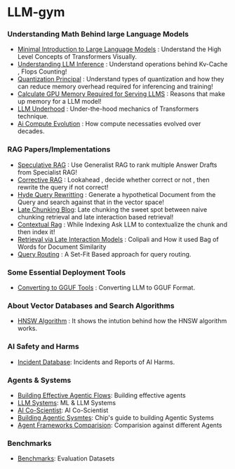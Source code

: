 # LLM-gym


### Understanding Math Behind large Language Models 
- [Minimal Introduction to Large Language Models](https://poloclub.github.io/transformer-explainer/) : Understand the High Level Concepts of Transformers Visually.
- [Understanding LLM Inference](https://kipp.ly/transformer-inference-arithmetic/) : Understand operations behind Kv-Cache , Flops Counting!
- [Quantization Principal](https://www.maartengrootendorst.com/blog/quantization/) : Understand types of quantization and how they can reduce memory overhead required for inferencing and training!
- [Calculate GPU Memory Required for Serving LLMS](https://www.substratus.ai/blog/calculating-gpu-memory-for-llm) : Reasons that make up memory for a LLM model!
- [LLM Underhood](https://bbycroft.net/llm) : Under-the-hood mechanics of Transformers technique.
- [Ai Compute Evolution](https://www.laconic.fi/ai-compute/) : How compute necessaties evolved over decades.

### RAG Papers/Implementations
- [Speculative RAG](https://research.google/blog/speculative-rag-enhancing-retrieval-augmented-generation-through-drafting/) : Use Generalist RAG to rank multiple Answer Drafts from Specialist RAG!
- [Corrective RAG](https://langchain-ai.github.io/langgraph/tutorials/rag/langgraph_crag/) : Lookahead , decide whether correct or not , then rewrite the query if not correct!
- [Hyde Query Rewritting](https://www.pondhouse-data.com/blog/advanced-rag-hypothetical-document-embeddings) : Generate a hypothetical Document from the Query and search against that in the vector space!
- [Late Chunking Blog](https://weaviate.io/blog/late-chunking): Late chunking the sweet spot between naive chunking retrieval and late interaction based retrieval!
- [Contextual Rag](https://www.anthropic.com/news/contextual-retrieval) : While Indexing Ask LLM to contextualize the chunk and then index it!
- [Retrieval via Late Interaction Models](https://huggingface.co/blog/fsommers/document-similarity-colpali) : Colipali and How it used Bag of Words for Document Similarity
- [Query Routing](https://github.com/PrithivirajDamodaran/Route0x) : A Set-Fit Based approach for query routing.

### Some Essential Deployment Tools
- [Converting to GGUF Tools](https://www.substratus.ai/blog/converting-hf-model-gguf-model) : Converting LLM to GGUF Format.

### About Vector Databases and Search Algorithms
- [HNSW Algorithm](https://lukesalamone.github.io/posts/how-does-hnsw-work/) : It shows the intution behind how the HNSW algorithm works.

### AI Safety and Harms
- [Incident Database](https://incidentdatabase.ai/apps/discover/?is_incident_report=true): Incidents and Reports of AI Harms.

### Agents & Systems
- [Building Effective Agentic Flows](https://www.anthropic.com/research/building-effective-agents): Building effective agents
- [LLM Systems](https://www.evidentlyai.com/ml-system-design): ML & LLM Systems
- [AI Co-Scientist](https://research.google/blog/accelerating-scientific-breakthroughs-with-an-ai-co-scientist/): AI Co-Scientist
- [Building Agentic Sysmtes](https://huyenchip.com/2025/01/07/agents.html): Chip's guide to building Agentic Systems
- [Agent Frameworks Comparision](https://www.galileo.ai/blog/mastering-agents-langgraph-vs-autogen-vs-crew): Comparision against different Agents

### Benchmarks
- [Benchmarks](https://www.evidentlyai.com/llm-evaluation-benchmarks-datasets): Evaluation Datasets
